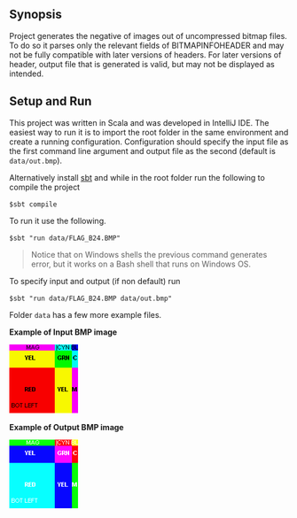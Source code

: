 Synopsis
--
Project generates the negative of images out of
uncompressed bitmap files. To do so it
parses only the relevant fields of
BITMAPINFOHEADER and may not be fully compatible with later
versions of headers. For later versions of
header, output file that is generated is
valid, but may not be displayed as intended.

Setup and Run
--
This project was written in Scala and was developed
in IntelliJ IDE. The easiest way to run it is to import
the root folder in the same environment and create a
running configuration. Configuration should specify
the input file as the first command line argument
and output file as the second (default is `data/out.bmp`).

Alternatively install
[sbt](https://www.scala-sbt.org/download.html)
and while in the root folder run the following to compile the
project

    $sbt compile

To run it use the following.

    $sbt "run data/FLAG_B24.BMP"

> Notice that on Windows
  shells the previous command generates error,
> but it works on a Bash shell that runs on Windows OS.

To specify input and output (if non default) run

    $sbt "run data/FLAG_B24.BMP data/out.bmp"

Folder `data` has a few more example files.

__Example of Input BMP image__

![Image](FLAG_B24.BMP)

__Example of Output BMP image__

![Image](FLAG_B24_NEG.BMP)